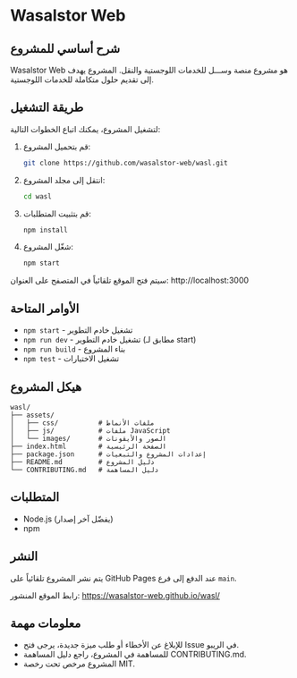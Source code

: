 # Wasalstor Web

## شرح أساسي للمشروع
Wasalstor Web هو مشروع منصة وســـل للخدمات اللوجستية والنقل. المشروع يهدف إلى تقديم حلول متكاملة للخدمات اللوجستية.

## طريقة التشغيل
لتشغيل المشروع، يمكنك اتباع الخطوات التالية:

1. قم بتحميل المشروع:
   ```bash
   git clone https://github.com/wasalstor-web/wasl.git
   ```
2. انتقل إلى مجلد المشروع:
   ```bash
   cd wasl
   ```
3. قم بتثبيت المتطلبات:
   ```bash
   npm install
   ```
4. شغّل المشروع:
   ```bash
   npm start
   ```

سيتم فتح الموقع تلقائياً في المتصفح على العنوان: http://localhost:3000

## الأوامر المتاحة

- `npm start` - تشغيل خادم التطوير
- `npm run dev` - تشغيل خادم التطوير (مطابق لـ start)
- `npm run build` - بناء المشروع
- `npm test` - تشغيل الاختبارات

## هيكل المشروع

```
wasl/
├── assets/
│   ├── css/          # ملفات الأنماط
│   ├── js/           # ملفات JavaScript
│   └── images/       # الصور والأيقونات
├── index.html        # الصفحة الرئيسية
├── package.json      # إعدادات المشروع والتبعيات
├── README.md         # دليل المشروع
└── CONTRIBUTING.md   # دليل المساهمة
```

## المتطلبات
- Node.js (يفضّل آخر إصدار)
- npm

## النشر
يتم نشر المشروع تلقائياً على GitHub Pages عند الدفع إلى فرع `main`.

رابط الموقع المنشور: https://wasalstor-web.github.io/wasl/

## معلومات مهمة
- للإبلاغ عن الأخطاء أو طلب ميزة جديدة، يرجى فتح Issue في الريبو.
- للمساهمة في المشروع، راجع دليل المساهمة CONTRIBUTING.md.
- المشروع مرخص تحت رخصة MIT.